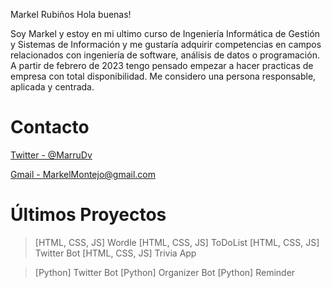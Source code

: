 Markel Rubiños
Hola buenas!

Soy Markel y estoy en mi ultimo curso de Ingeniería Informática de Gestión y Sistemas de Información y me gustaría adquirir competencias en campos relacionados con ingeniería de software, análisis de datos o programación. A partir de febrero de 2023 tengo pensado empezar a hacer practicas de empresa con total disponibilidad. Me considero una persona responsable, aplicada y centrada. 
# Contacto
[Twitter - @MarruDv](http://twitter.com/MarruDv)

[Gmail - MarkelMontejo@gmail.com](mailto:markelmontejo@gmail.com)

# Últimos Proyectos
> [HTML, CSS, JS] Wordle 
> [HTML, CSS, JS] ToDoList
> [HTML, CSS, JS] Twitter Bot
> [HTML, CSS, JS] Trivia App

> [Python] Twitter Bot
> [Python] Organizer Bot
> [Python] Reminder



